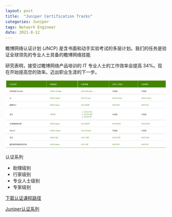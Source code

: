 ```yaml
---
layout: post
title:  "Juniper Certification Tracks"
categories: Juniper
tags: Network Engineer
date: 2021-8-12
---
```


瞻博网络认证计划 (JNCP) 是含书面和动手实验考试的多层计划。我们的任务是验证全球领先的专业人士具备的瞻博网络技能



研究表明，接受过瞻博网络产品培训的 IT 专业人士的工作效率会提高 34%。现在开始提高您的效率。迈出职业生涯的下一步。

![Juniper Certification paths](/images/juniper-cert.png)

认证系列

- 助理级别
- 行家级别
- 专业人士级别
- 专家级别

[下载认证课程路径](https://www.juniper.net/content/dam/www/assets/training/cn/zh/certification-paths-by-credential.pdf)

[Juniper认证系列](https://www.juniper.net/cn/zh/training/certification.html)
